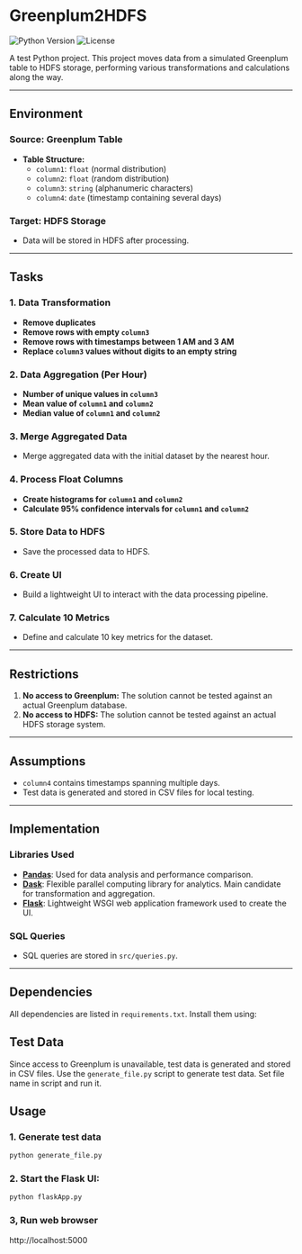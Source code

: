 
# Greenplum2HDFS

![Python Version](https://img.shields.io/badge/python-3.13%2B-blue)
![License](https://img.shields.io/badge/license-MIT-green)

A test Python project. This project moves data from a simulated Greenplum table to HDFS storage, performing various transformations and calculations along the way.

---

## Environment

### Source: Greenplum Table
- **Table Structure:**
  - `column1`: `float` (normal distribution)
  - `column2`: `float` (random distribution)
  - `column3`: `string` (alphanumeric characters)
  - `column4`: `date` (timestamp containing several days)

### Target: HDFS Storage
- Data will be stored in HDFS after processing.

---

## Tasks

### 1. Data Transformation
- **Remove duplicates**
- **Remove rows with empty `column3`**
- **Remove rows with timestamps between 1 AM and 3 AM**
- **Replace `column3` values without digits to an empty string**

### 2. Data Aggregation (Per Hour)
- **Number of unique values in `column3`**
- **Mean value of `column1` and `column2`**
- **Median value of `column1` and `column2`**

### 3. Merge Aggregated Data
- Merge aggregated data with the initial dataset by the nearest hour.

### 4. Process Float Columns
- **Create histograms for `column1` and `column2`**
- **Calculate 95% confidence intervals for `column1` and `column2`**

### 5. Store Data to HDFS
- Save the processed data to HDFS.

### 6. Create UI
- Build a lightweight UI to interact with the data processing pipeline.

### 7. Calculate 10 Metrics
- Define and calculate 10 key metrics for the dataset.

---

## Restrictions

1. **No access to Greenplum:** The solution cannot be tested against an actual Greenplum database.
2. **No access to HDFS:** The solution cannot be tested against an actual HDFS storage system.

---

## Assumptions

- `column4` contains timestamps spanning multiple days.
- Test data is generated and stored in CSV files for local testing.

---

## Implementation

### Libraries Used
- **[Pandas](https://pypi.org/project/pandas/)**: Used for data analysis and performance comparison.
- **[Dask](https://pypi.org/project/dask/)**: Flexible parallel computing library for analytics. Main candidate for transformation and aggregation.
- **[Flask](https://pypi.org/project/Flask/)**: Lightweight WSGI web application framework used to create the UI.

### SQL Queries
- SQL queries are stored in `src/queries.py`.

---

## Dependencies

All dependencies are listed in `requirements.txt`. Install them using:

## Test Data

Since access to Greenplum is unavailable, test data is generated and stored in CSV files. Use the `generate_file.py` script to generate test data.
Set file name in script and run it.

## Usage


### 1. Generate test data

```bash
python generate_file.py
```

### 2. Start the Flask UI: 

```bash
python flaskApp.py
```

### 3, Run web browser

http://localhost:5000

 